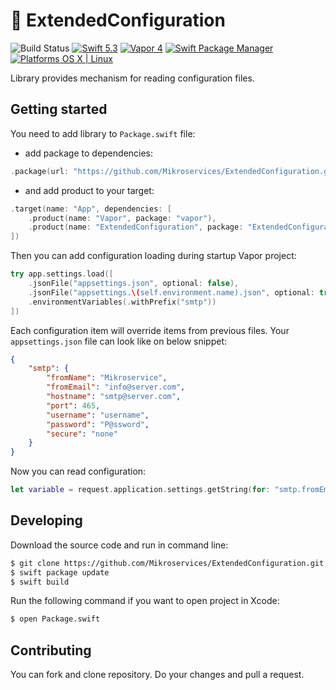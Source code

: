 # :ledger: ExtendedConfiguration

![Build Status](https://github.com/Mikroservices/ExtendedConfiguration/workflows/Build/badge.svg)
[![Swift 5.3](https://img.shields.io/badge/Swift-5.3-orange.svg?style=flat)](ttps://developer.apple.com/swift/)
[![Vapor 4](https://img.shields.io/badge/vapor-4.0-blue.svg?style=flat)](https://vapor.codes)
[![Swift Package Manager](https://img.shields.io/badge/SPM-compatible-4BC51D.svg?style=flat)](https://swift.org/package-manager/)
[![Platforms OS X | Linux](https://img.shields.io/badge/Platforms-OS%20X%20%7C%20Linux%20-lightgray.svg?style=flat)](https://developer.apple.com/swift/)

Library provides mechanism for reading configuration files. 

## Getting started

You need to add library to `Package.swift` file:

 - add package to dependencies:
```swift
.package(url: "https://github.com/Mikroservices/ExtendedConfiguration.git", from: "1.0.0")
```

- and add product to your target:
```swift
.target(name: "App", dependencies: [
    .product(name: "Vapor", package: "vapor"),
    .product(name: "ExtendedConfiguration", package: "ExtendedConfiguration")
])
```

Then you can add configuration loading during startup Vapor project:

```swift
try app.settings.load([
    .jsonFile("appsettings.json", optional: false),
    .jsonFile("appsettings.\(self.environment.name).json", optional: true),
    .environmentVariables(.withPrefix("smtp"))
])
```
Each configuration item will override items from previous files. Your `appsettings.json` file can look like on below snippet:

```json
{
    "smtp": {
        "fromName": "Mikroservice",
        "fromEmail": "info@server.com",
        "hostname": "smtp@server.com",
        "port": 465,
        "username": "username",
        "password": "P@ssword",
        "secure": "none"
    }
}
```

Now you can read configuration:

```swift
let variable = request.application.settings.getString(for: "smtp.fromEmail")
```

## Developing

Download the source code and run in command line:

```bash
$ git clone https://github.com/Mikroservices/ExtendedConfiguration.git
$ swift package update
$ swift build
```

Run the following command if you want to open project in Xcode:

```bash
$ open Package.swift
```

## Contributing

You can fork and clone repository. Do your changes and pull a request.
